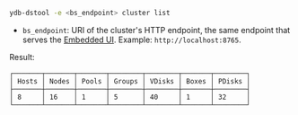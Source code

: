 ```bash
ydb-dstool -e <bs_endpoint> cluster list
```

* `bs_endpoint`: URI of the cluster's HTTP endpoint, the same endpoint that serves the [Embedded UI](../../embedded-ui/index.md). Example: `http://localhost:8765`.

Result:

```text
┌───────┬───────┬───────┬────────┬────────┬───────┬────────┐
│ Hosts │ Nodes │ Pools │ Groups │ VDisks │ Boxes │ PDisks │
├───────┼───────┼───────┼────────┼────────┼───────┼────────┤
│ 8     │ 16    │ 1     │ 5      │ 40     │ 1     │ 32     │
└───────┴───────┴───────┴────────┴────────┴───────┴────────┘
```
